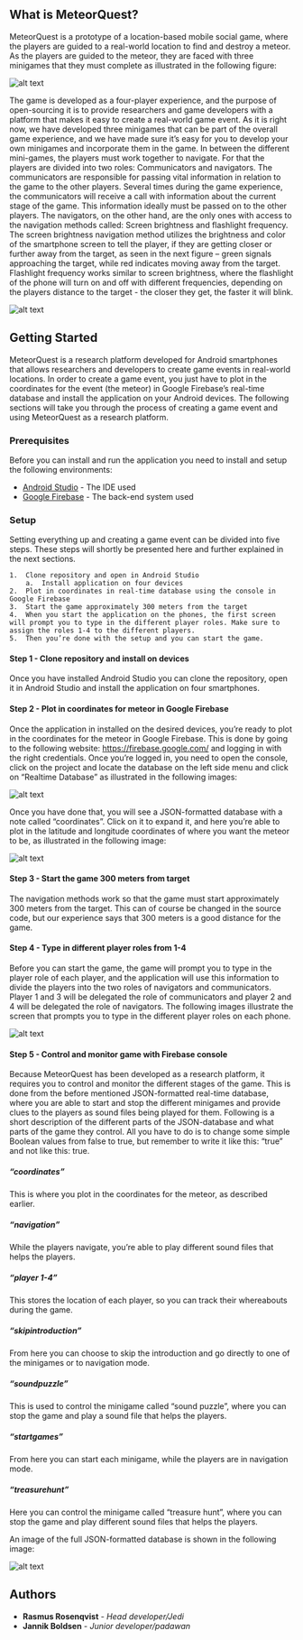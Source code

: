 ## What is MeteorQuest?
MeteorQuest is a prototype of a location-based mobile social game, where the players are guided to a real-world location to find and destroy a meteor. As the players are guided to the meteor, they are faced with three minigames that they must complete as illustrated in the following figure:

![alt text](gameconcept.png "Illustration of game concept")

The game is developed as a four-player experience, and the purpose of open-sourcing it is to provide researchers and game developers with a platform that makes it easy to create a real-world game event. As it is right now, we have developed three minigames that can be part of the overall game experience, and we have made sure it’s easy for you to develop your own minigames and incorporate them in the game. In between the different mini-games, the players must work together to navigate. For that the players are divided into two roles: Communicators and navigators. The communicators are responsible for passing vital information in relation to the game to the other players. Several times during the game experience, the communicators will receive a call with information about the current stage of the game. This information ideally must be passed on to the other players. The navigators, on the other hand, are the only ones with access to the navigation methods called: Screen brightness and flashlight frequency. The screen brightness navigation method utilizes the brightness and color of the smartphone screen to tell the player, if they are getting closer or further away from the target, as seen in the next figure – green signals approaching the target, while red indicates moving away from the target. Flashlight frequency works similar to screen brightness, where the flashlight of the phone will turn on and off with different frequencies, depending on the players distance to the target - the closer they get, the faster it will blink.  

![alt text](navigation.png "Illustration of navigation methods")

## Getting Started
MeteorQuest is a research platform developed for Android smartphones that allows researchers and developers to create game events in real-world locations. In order to create a game event, you just have to plot in the coordinates for the event (the meteor) in Google Firebase’s real-time database and install the application on your Android devices. The following sections will take you through the process of creating a game event and using MeteorQuest as a research platform.   

### Prerequisites
Before you can install and run the application you need to install and setup the following environments:

  * [Android Studio](https://developer.android.com/studio/) - The IDE used
  * [Google Firebase](https://firebase.google.com/) - The back-end system used

### Setup
Setting everything up and creating a game event can be divided into five steps. These steps will shortly be presented here and further explained in the next sections. 

```
1.	Clone repository and open in Android Studio
    a.	Install application on four devices
2.	Plot in coordinates in real-time database using the console in Google Firebase
3.	Start the game approximately 300 meters from the target
4.	When you start the application on the phones, the first screen will prompt you to type in the different player roles. Make sure to assign the roles 1-4 to the different players.
5.	Then you’re done with the setup and you can start the game. 

```

#### Step 1 - Clone repository and install on devices
Once you have installed Android Studio you can clone the repository, open it in Android Studio and install the application on four smartphones. 

#### Step 2 - Plot in coordinates for meteor in Google Firebase
Once the application in installed on the desired devices, you’re ready to plot in the coordinates for the meteor in Google Firebase. This is done by going to the following website: https://firebase.google.com/ and logging in with the right credentials. Once you’re logged in, you need to open the console, click on the project and locate the database on the left side menu and click on “Realtime Database” as illustrated in the following images:

![alt text](firebase.PNG "Illustration Google Firebase real-time database")

Once you have done that, you will see a JSON-formatted database with a note called “coordinates”. Click on it to expand it, and here you’re able to plot in the latitude and longitude coordinates of where you want the meteor to be, as illustrated in the following image: 

![alt text](coordinates.PNG "Illustration of JSON-formatted database")

#### Step 3 - Start the game 300 meters from target
The navigation methods work so that the game must start approximately 300 meters from the target. This can of course be changed in the source code, but our experience says that 300 meters is a good distance for the game. 

#### Step 4 - Type in different player roles from 1-4
Before you can start the game, the game will prompt you to type in the player role of each player, and the application will use this information to divide the players into the two roles of navigators and communicators. Player 1 and 3 will be delegated the role of communicators and player 2 and 4 will be delegated the role of navigators. The following images illustrate the screen that prompts you to type in the different player roles on each phone. 

![alt text](playerroles.PNG "Illustration of how to type in player roles")

#### Step 5 - Control and monitor game with Firebase console
Because MeteorQuest has been developed as a research platform, it requires you to control and monitor the different stages of the game. This is done from the before mentioned JSON-formatted real-time database, where you are able to start and stop the different minigames and provide clues to the players as sound files being played for them. Following is a short description of the different parts of the JSON-database and what parts of the game they control. All you have to do is to change some simple Boolean values from false to true, but remember to write it like this: “true” and not like this: true.  

##### “coordinates”
This is where you plot in the coordinates for the meteor, as described earlier.
##### “navigation”
While the players navigate, you’re able to play different sound files that helps the players. 
##### “player 1-4”
This stores the location of each player, so you can track their whereabouts during the game.
##### “skipintroduction”
From here you can choose to skip the introduction and go directly to one of the minigames or to navigation mode. 
##### “soundpuzzle”
This is used to control the minigame called “sound puzzle”, where you can stop the game and play a sound file that helps the players.
##### “startgames”
From here you can start each minigame, while the players are in navigation mode. 
##### “treasurehunt”
Here you can control the minigame called “treasure hunt”, where you can stop the game and play different sound files that helps the players. 

An image of the full JSON-formatted database is shown in the following image:

![alt text](json.PNG "Illustration of JSON-formatted database")

## Authors

* **Rasmus Rosenqvist** - *Head developer/Jedi* 
* **Jannik Boldsen** - *Junior developer/padawan* 
